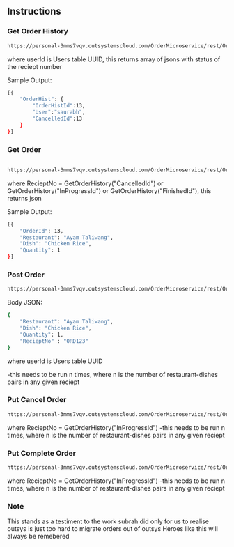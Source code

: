 ## Instructions

### Get Order History

```bash
https://personal-3mms7vqv.outsystemscloud.com/OrderMicroservice/rest/OrderService/orderhistory?userId={userId}
```

where userId is Users table UUID, this returns array of jsons with status of the reciept number

Sample Output:

```bash
[{
    "OrderHist": {
        "OrderHistId":13,
        "User":"saurabh",
        "CancelledId":13
    }
}]
```

### Get Order

```bash

https://personal-3mms7vqv.outsystemscloud.com/OrderMicroservice/rest/OrderService/order?RecieptNo={RecieptNo}
```

where RecieptNo = GetOrderHistory("CancelledId") or GetOrderHistory("InProgressId") or GetOrderHistory("FinishedId"), this returns json

Sample Output:

```bash
[{
    "OrderId": 13,
    "Restaurant": "Ayam Taliwang",
    "Dish": "Chicken Rice",
    "Quantity": 1
}]

```

### Post Order

```bash
https://personal-3mms7vqv.outsystemscloud.com/OrderMicroservice/rest/OrderService/order?userId={userId}
```

Body JSON:

```bash
{
    "Restaurant": "Ayam Taliwang",
    "Dish": "Chicken Rice",
    "Quantity": 1,
    "RecieptNo" : "ORD123"
}
```

where userId is Users table UUID

-this needs to be run n times, where n is the number of restaurant-dishes pairs in any given reciept

### Put Cancel Order

```bash
https://personal-3mms7vqv.outsystemscloud.com/OrderMicroservice/rest/OrderService/order/cancel?RecieptNo={RecieptNo}
```

where RecieptNo = GetOrderHistory("InProgressId")
-this needs to be run n times, where n is the number of restaurant-dishes pairs in any given reciept

### Put Complete Order

```bash
https://personal-3mms7vqv.outsystemscloud.com/OrderMicroservice/rest/OrderService/order/complete?RecieptNo={RecieptNo}
```

where RecieptNo = GetOrderHistory("InProgressId")
-this needs to be run n times, where n is the number of restaurant-dishes pairs in any given reciept

### Note 
This stands as a testiment to the work subrah did only for us to realise outsys is just too hard to migrate orders out of outsys
Heroes like this will always be remebered